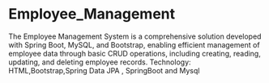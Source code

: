 # Employee_Management

The Employee Management System is a comprehensive solution developed with 
Spring Boot, MySQL, and Bootstrap, enabling efficient management of employee data through basic CRUD 
operations, including creating, reading, updating, and deleting employee records.
Technology: HTML,Bootstrap,Spring Data JPA , SpringBoot and Mysql
